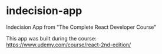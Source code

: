 # indecision-app
Indecision App from "The Complete React Developer Course"

This app was built during the course: https://www.udemy.com/course/react-2nd-edition/
